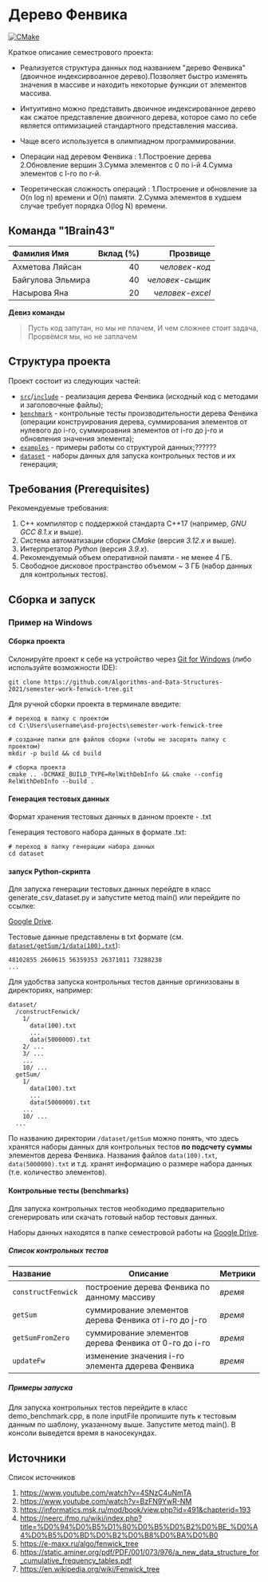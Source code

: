 # Дерево Фенвика

[![CMake](https://github.com/Algorithms-and-Data-Structures-2021/semester-work-fenwick-tree/actions/workflows/cmake.yml/badge.svg)](https://github.com/Algorithms-and-Data-Structures-2021/semester-work-fenwick-tree/actions/workflows/cmake.yml)


Краткое описание семестрового проекта:

- Реализуется структура данных под названием "дерево Фенвика" (двоичное индексирвоанное дерево).Позволяет быстро изменять значения в массиве и находить некоторые функции от элементов массива.

- Интуитивно  можно представить двоичное индексированное дерево как сжатое представление двоичного дерева, которое само по себе является оптимизацией стандартного представления массива.

- Чаще всего используется в олимпиадном программировании.

- Операции над деревом Фенвика : 
   1.Построение дерева
   2.Обновление вершин
   3.Сумма элементов с 0 по i-й
   4.Cумма элементов с l-го по r-й.
   
- Теоретическая сложность операций :
   1.Построение и обновление за O(n log n) времени и O(n) памяти.
   2.Сумма элементов  в худшем случае требует порядка O(log N) времени.
  

## Команда "1Brain43"


| Фамилия Имя      | Вклад (%) | Прозвище              |
| :---             |   ---:    |  ---:                 |
| Ахметова Ляйсан  | 40        |  _человек-код_        |
| Байгулова Эльмира| 40        |  _человек-сыщик_      |
| Насырова Яна     | 20        |  _человек-excel_      |

**Девиз команды**
> Пусть код запутан, но мы не плачем,
> И чем сложнее стоит задача,
> Прорвёмся мы, но не заплачем

## Структура проекта

Проект состоит из следующих частей:

- [`src`](src)/[`include`](include) - реализация дерева Фенвика (исходный код с методами и заголовочные файлы);
- [`benchmark`](benchmark) - контрольные тесты производительности дерева Фенвика (операции конструирования дерева, суммирования элементов от нулевого до i-го,
  суммироавния элементов от i-го до j-го и обновления значения элемента);
- [`examples`](examples) - примеры работы со структурой данных;??????
- [`dataset`](dataset) - наборы данных для запуска контрольных тестов и их генерация;

## Требования (Prerequisites) 

Рекомендуемые требования:

1. С++ компилятор c поддержкой стандарта C++17 (например, _GNU GCC 8.1.x_ и выше).
2. Система автоматизации сборки _CMake_ (версия _3.12.x_ и выше).
3. Интерпретатор _Python_ (версия _3.9.x_).
4. Рекомендуемый объем оперативной памяти - не менее 4 ГБ.
5. Свободное дисковое пространство объемом ~ 3 ГБ (набор данных для контрольных тестов).

## Сборка и запуск

### Пример на Windows

#### Сборка проекта

Склонируйте проект к себе на устройство через [Git for Windows](https://gitforwindows.org/) (либо используйте
возможности IDE):

```shell
git clone https://github.com/Algorithms-and-Data-Structures-2021/semester-work-fenwick-tree.git
```

Для ручной сборки проекта в терминале введите:

```shell
# переход в папку с проектом
cd C:\Users\username\asd-projects\semester-work-fenwick-tree

# создание папки для файлов сборки (чтобы не засорять папку с проектом) 
mkdir -p build && cd build 

# сборка проекта
cmake .. -DCMAKE_BUILD_TYPE=RelWithDebInfo && cmake --config RelWithDebInfo --build . 
```

#### Генерация тестовых данных

Формат хранения тестовых данных в данном проекте - .txt


Генерация тестового набора данных в
формате .txt:

```shell
# переход в папку генерации набора данных
cd dataset
```
#### запуск Python-скрипта
Для запуска генерации тестовых данных перейдте в класс generate_csv_dataset.py и запустите метод main() 
или перейдите по ссылке:

[Google Drive](https://drive.google.com/drive/folders/13HUCf5TdwEJQKBFji4icyDiecBpnk8SL).


Тестовые данные представлены в txt формате (см.
[`dataset/getSum/1/data(100).txt`](dataset/getSum/1/data(100).txt)):

```
48102855 2660615 56359353 26371011 73288238
...
```

Для удобства запуска контрольных тестов данные оргинизованы в директориях, например:

```shell
dataset/
  /constructFenwick/
    1/
      data(100).txt
      ...
      data(5000000).txt
    2/ ...
    3/ ...
    ...
    10/ ...
  getSum/
    1/
      data(100).txt
      ...
      data(5000000).txt
    ...
    10/ ...
  ...
```

По названию директории `/dataset/getSum` можно понять, что здесь хранятся наборы данных для контрольных тестов 
**по подсчету суммы** элементов дерева Фенвика. Названия файлов `data(100).txt`, `data(5000000).txt` и т.д. хранят информацию о размере набора данных (т.е. количество элементов). 

#### Контрольные тесты (benchmarks)

Для запуска контрольных тестов необходимо предварительно сгенерировать или скачать готовый набор тестовых данных.

Наборы данных находятся в папке семестровой
работы на [Google Drive](https://drive.google.com/drive/folders/13HUCf5TdwEJQKBFji4icyDiecBpnk8SL).

##### Список контрольных тестов

| Название                  | Описание                                | Метрики         |
| :---                      | ---                                     | :---            |
| `constructFenwick`        | построение дерева Фенвика по данному массиву   | _время_         |
| `getSum`                  | суммирование элементов дерева Фенвика от i-го до j-го   | _время_ |
| `getSumFromZero`          | суммирование элементов дерева Фенвика от 0-го до i-го   | _время_ |
| `updateFw`                | изменение значения i-го элемента ддерева Фенвика   | _время_      |

##### Примеры запуска

Для запуска контрольных тестов перейдите в класс demo_benchmark.cpp, в поле inputFile пропишите путь к тестовым данным по шаблону, указанному выше. Запустите метод main(). В консоли выведется время в наносекундах.

## Источники

Список источников
1. https://www.youtube.com/watch?v=4SNzC4uNmTA
2. https://www.youtube.com/watch?v=BzFN9YwR-NM
3. https://informatics.msk.ru/mod/book/view.php?id=491&chapterid=193
4. https://neerc.ifmo.ru/wiki/index.php?title=%D0%94%D0%B5%D1%80%D0%B5%D0%B2%D0%BE_%D0%A4%D0%B5%D0%BD%D0%B2%D0%B8%D0%BA%D0%B0
5. https://e-maxx.ru/algo/fenwick_tree
6. https://static.aminer.org/pdf/PDF/001/073/976/a_new_data_structure_for_cumulative_frequency_tables.pdf
7. https://en.wikipedia.org/wiki/Fenwick_tree
